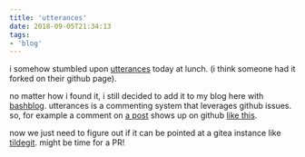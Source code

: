 ```yaml
---
title: 'utterances'
date: 2018-09-05T21:34:13
tags:
- 'blog'
---
```


i somehow stumbled upon [utterances](https://utteranc.es) today at
lunch. (i think someone had it forked on their github page).

no matter how i found it, i still decided to add it to my blog here with
[bashblog](https://tildegit.org/team/bashblog). utterances is a
commenting system that leverages github issues. so, for example a
comment on [a
post](https://tilde.team/~ben/blog/upsides-of-new-dns-nameservers.html)
shows up on github [like
this](https://github.com/benharri/tilde/issues/1#issuecomment-418732788).

now we just need to figure out if it can be pointed at a gitea instance
like [tildegit](https://tildegit.org). might be time for a PR!

